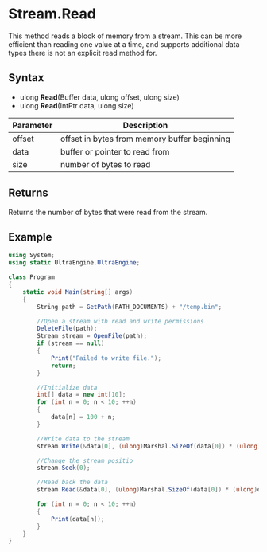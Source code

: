 # Stream.Read

This method reads a block of memory from a stream. This can be more efficient than reading one value at a time, and supports additional data types there is not an explicit read method for.

## Syntax

- ulong **Read**(Buffer data, ulong offset, ulong size)
- ulong **Read**(IntPtr data, ulong size)

| Parameter | Description |
| --- | --- |
| offset | offset in bytes from memory buffer beginning |
| data | buffer or pointer to read from |
| size | number of bytes to read |

## Returns

Returns the number of bytes that were read from the stream.

## Example

```c#
using System;
using static UltraEngine.UltraEngine;

class Program
{
    static void Main(string[] args)
    {
        String path = GetPath(PATH_DOCUMENTS) + "/temp.bin";

        //Open a stream with read and write permissions
        DeleteFile(path);
        Stream stream = OpenFile(path);
        if (stream == null)
        {
            Print("Failed to write file.");
            return;
        }

        //Initialize data
        int[] data = new int[10];
        for (int n = 0; n < 10; ++n)
        {
            data[n] = 100 + n;
        }

        //Write data to the stream
        stream.Write(&data[0], (ulong)Marshal.SizeOf(data[0]) * (ulong)data.Length);

        //Change the stream positio
        stream.Seek(0);

        //Read back the data    
        stream.Read(&data[0], (ulong)Marshal.SizeOf(data[0]) * (ulong)data.Length);

        for (int n = 0; n < 10; ++n)
        {
            Print(data[n]);
        }
    }
}
```
